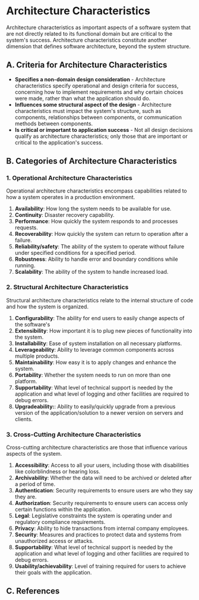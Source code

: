 # Architecture Characteristics

Architecture characteristics as important aspects of a software system that are not directly related to its functional domain but are critical to the system's success. Architecture characteristics constitute another dimension that defines software architecture, beyond the system structure.

## A. Criteria for Architecture Characteristics
- **Specifies a non-domain design consideration** - Architecture characteristics specify operational and design criteria for success, concerning how to implement requirements and why certain choices were made, rather than what the application should do.
- **Influences some structural aspect of the design** - Architecture characteristics must impact the system's structure, such as components, relationships between components, or communication methods between components.
- **Is critical or important to application success** - Not all design decisions qualify as architecture characteristics; only those that are important or critical to the application's success.

## B. Categories of Architecture Characteristics

### 1. Operational Architecture Characteristics
Operational architecture characteristics encompass capabilities related to how a system operates in a production environment.

1. **Availability**: How long the system needs to be available for use.
2. **Continuity**: Disaster recovery capability.
3. **Performance**: How quickly the system responds to and processes requests.
4. **Recoverability**: How quickly the system can return to operation after a failure.
5. **Reliability/safety**: The ability of the system to operate without failure under specified conditions for a specified period.
6. **Robustness**: Ability to handle error and boundary conditions while running.
7. **Scalability**: The ability of the system to handle increased load.

### 2. Structural Architecture Characteristics
Structural architecture characteristics relate to the internal structure of code and how the system is organized.

1. **Configurability**: The ability for end users to easily change aspects of the software's
2. **Extensibility**:  How important it is to plug new pieces of functionality into the system.
3. **Installability**: Ease of system installation on all necessary platforms.
4. **Leverageability**: Ability to leverage common components across multiple products.
5. **Maintainability**: How easy it is to apply changes and enhance the system.
6. **Portability**: Whether the system needs to run on more than one platform.
7. **Supportability**: What level of technical support is needed by the application and what level of logging and other facilities are required to debug errors.
8. **Upgradeability:**: Ability to easily/quickly upgrade from a previous version of the application/solution to a newer version on servers and clients.

### 3. Cross-Cutting Architecture Characteristics
Cross-cutting architecture characteristics are those that influence various aspects of the system.

1. **Accessibility**: Access to all your users, including those with disabilities like colorblindness or hearing loss.
2. **Archivability**: Whether the data will need to be archived or deleted after a period of time.
3. **Authentication**: Security requirements to ensure users are who they say they are.
4. **Authorization**: Security requirements to ensure users can access only certain functions within the application.
5. **Legal**: Legislative constraints the system is operating under and regulatory compliance requirements.
6. **Privacy**: Ability to hide transactions from internal company employees.
7. **Security**: Measures and practices to protect data and systems from unauthorized access or attacks.
8. **Supportability**: What level of technical support is needed by the application and what level of logging and other facilities are required to debug errors.
9. **Usability/achievability**: Level of training required for users to achieve their goals with the application.

## C. References

